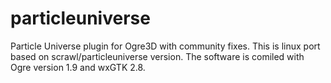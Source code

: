 # particleuniverse
Particle Universe plugin for Ogre3D with community fixes. 
This is linux port based on scrawl/particleuniverse version. 
The software is comiled with Ogre version 1.9 and wxGTK 2.8.
